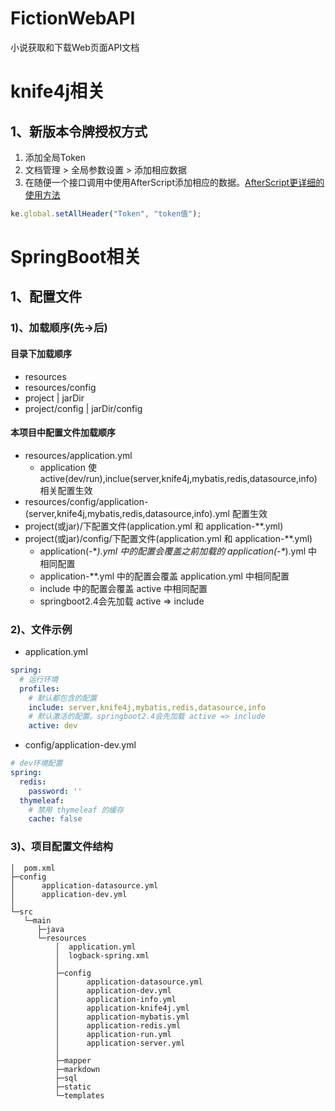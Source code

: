 # FictionWebAPI
小说获取和下载Web页面API文档

# knife4j相关
## 1、新版本令牌授权方式
1. 添加全局Token
2. 文档管理 > 全局参数设置 > 添加相应数据
3. 在随便一个接口调用中使用AfterScript添加相应的数据。[AfterScript更详细的使用方法](https://gitee.com/xiaoym/knife4j/wikis/AfterScript)
```javascript
ke.global.setAllHeader("Token", "token值");
```

# SpringBoot相关
## 1、配置文件
### 1)、加载顺序(先->后)
#### 目录下加载顺序
- resources
- resources/config
- project | jarDir
- project/config | jarDir/config
#### 本项目中配置文件加载顺序
- resources/application.yml
  - application 使 active(dev/run),inclue(server,knife4j,mybatis,redis,datasource,info) 相关配置生效
- resources/config/application-(server,knife4j,mybatis,redis,datasource,info).yml 配置生效
- project(或jar)/下配置文件(application.yml 和 application-**.yml)
- project(或jar)/config/下配置文件(application.yml 和 application-**.yml)
  - application(-\**).yml 中的配置会覆盖之前加载的 application(-\**).yml 中相同配置
  - application-**.yml 中的配置会覆盖 application.yml 中相同配置
  - include 中的配置会覆盖 active 中相同配置
  - springboot2.4会先加载 active => include

### 2)、文件示例
- application.yml
```yaml
spring:
  # 运行环境
  profiles:
    # 默认都包含的配置
    include: server,knife4j,mybatis,redis,datasource,info
    # 默认激活的配置。springboot2.4会先加载 active => include
    active: dev
```
- config/application-dev.yml
```yaml
# dev环境配置
spring:
  redis:
    password: ''
  thymeleaf:
    # 禁用 thymeleaf 的缓存
    cache: false
```
### 3)、项目配置文件结构
```shell
│  pom.xml
├─config
│      application-datasource.yml
│      application-dev.yml
│
└─src
   └─main
      ├─java
      └─resources
          │  application.yml
          │  logback-spring.xml
          │
          ├─config
          │      application-datasource.yml
          │      application-dev.yml
          │      application-info.yml
          │      application-knife4j.yml
          │      application-mybatis.yml
          │      application-redis.yml
          │      application-run.yml
          │      application-server.yml
          │
          ├─mapper
          ├─markdown
          ├─sql
          ├─static
          └─templates
```
